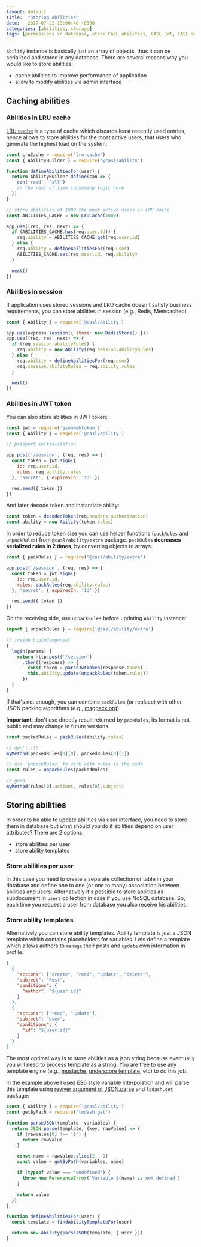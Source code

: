 ```yaml
---
layout: default
title:  "Storing abilities"
date:   2017-07-22 13:00:48 +0300
categories: [abilities, storage]
tags: [permissions in database, store CASL abilities, CASL JWT, CASL session]
---
```


`Ability` instance is basically just an array of objects, thus it can be serialized and stored in any database. There are several reasons why you would like to store abilities:
* cache abilities to improve performance of application
* allow to modify abilities via admin interface

## Caching abilities

### Abilities in LRU cache

[LRU cache][lru-cache] is a type of cache which discards least recently used entries, hence allows to store abilities for the most active users, that users who generate the highest load on the system:

```js
const LruCache = require('lru-cache')
const { AbilityBuilder } = require('@casl/ability')

function defineAbilitiesFor(user) {
  return AbilityBuilder.define(can => {
    can('read', 'all')
    // the rest of time consuming logic here
  })
}

// store abilities of 1000 the most active users in LRU cache
const ABILITIES_CACHE = new LruCache(1000)

app.use((req, res, next) => {
  if (ABILITIES_CACHE.has(req.user.id)) {
    req.ability = ABILITIES_CACHE.get(req.user.id)
  } else {
    req.ability = defineAbilitiesFor(req.user)
    ABILITIES_CACHE.set(req.user.id, req.ability)
  }

  next()
})
```

### Abilities in session

If application uses stored sessions and LRU cache doesn't satisfy business requirements, you can store abilities in session (e.g., Redis, Memcached)

```js
const { Ability } = require('@casl/ability')

app.use(express.session({ store: new RedisStore() }))
app.use((req, res, next) => {
  if (req.session.abilityRules) {
    req.ability = new Ability(req.session.abilityRules)
  } else {
    req.ability = defineAbilitiesFor(req.user)
    req.session.abilityRules = req.ability.rules
  }

  next()
})
```

### Abilities in JWT token

You can also store abilities in JWT token:

```js
const jwt = require('jsonwebtoken')
const { Ability } = require('@casl/ability')

// passport initialization

app.post('/session', (req, res) => {
  const token = jwt.sign({
    id: req.user.id,
    rules: req.ability.rules
  }, 'secret', { expiresIn: '1d' })

  res.send({ token })
})
```

And later decode token and instantiate ability:

```js
const token = decodedToken(req.headers.authorization)
const ability = new Ability(token.rules)
```

In order to reduce token size you can use helper functions (`packRules` and `unpackRules`) from `@casl/ability/extra` package.
`packRules` **decreases serialized rules in 2 times**, by converting objects to arrays.

```js
const { packRules } = require('@casl/ability/extra')

app.post('/session', (req, res) => {
  const token = jwt.sign({
    id: req.user.id,
    rules: packRules(req.ability.rules)
  }, 'secret', { expiresIn: '1d' })

  res.send({ token })
})
```

On the receiving side, use `unpackRules` before updating `Ability` instance:

```js
import { unpackRules } = require('@casl/ability/extra')

// inside LoginComponent
{
  login(params) {
    return http.post('/session')
      .then((response) => {
        const token = parseJwtToken(response.token)
        this.ability.update(unpackRules(token.rules))
      })
  }
}

```

If that's not enough, you can combine `packRules` (or replace) with other JSON packing algorithms (e.g., [msgpack.org](http://msgpack.org/))

**Important**: don't use directly result returned by `packRules`, its format is not public and may change in future versions.

```js
const packedRules = packRules(ability.rules)

// don't !!!
myMethod(packedRules[0][0], packedRules[0][1])

// use `unpackRules` to work with rules in the code
const rules = unpackRules(packedRules)

// good
myMethod(rules[0].actions, rules[0].subject)
```

## Storing abilities

In order to be able to update abilities via user interface, you need to store them in database but what should you do if abilities depend on user attributes? There are 2 options:
* store abilities per user
* store ability templates

### Store abilities per user

In this case you need to create a separate collection or table in your database and define one to one (or one to many) association between abilities and users. Alternatively it's possible to store abilities as subdocument in `users` collection in case if you use NoSQL database. So, each time you request a user from database you also receive his abilities.

### Store ability templates

Alternatively you can store ability templates. Ability template is just a JSON template which contains placeholders for variables. Lets define a template which allows authors to `manage` their posts and `update` own information in profile:

```json
[
  {
    "actions": ["create", "read", "update", "delete"],
    "subject": "Post",
    "conditions": {
      "author": "${user.id}"
    }
  },
  {
    "actions": ["read", "update"],
    "subject": "User",
    "conditions": {
      "id": "${user.id}"
    }
  }
]
```

The most optimal way is to store abilities as a json string because eventually you will need to process template as a string. You are free to use any template engine (e.g., [mustache](https://mustache.github.io/), [underscore template](http://underscorejs.org/#template), etc) to do this job.

In the example above I used ES6 style variable interpolation and will parse this template using [reviver argument of JSON.parse][json-reviver] and `lodash.get` package:

```js
const { Ability } = require('@casl/ability')
const getByPath = require('lodash.get')

function parseJSON(template, variables) {
  return JSON.parse(template, (key, rawValue) => {
    if (rawValue[0] !== '$') {
      return rawValue
    }

    const name = rawValue.slice(2, -1)
    const value = getByPath(variables, name)

    if (typeof value === 'undefined') {
      throw new ReferenceError(`Variable ${name} is not defined`)
    }

    return value
  })
}

function defineAbilitiesFor(user) {
  const template = findAbilityTemplateFor(user)

  return new Ability(parseJSON(template, { user }))
}
```

[json-reviver]: https://developer.mozilla.org/uk/docs/Web/JavaScript/Reference/Global_Objects/JSON/parse#Using_the_reviver_parameter
[lru-cache]: https://en.wikipedia.org/wiki/Cache_replacement_policies#Least_Recently_Used_.28LRU.29
